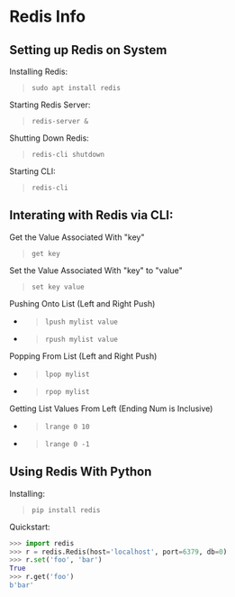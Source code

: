 # Redis Info
## Setting up Redis on System
Installing Redis:
> `sudo apt install redis`

Starting Redis Server:
> `redis-server &`

Shutting Down Redis:
> `redis-cli shutdown`

Starting CLI:
> `redis-cli` 

## Interating with Redis via CLI:
Get the Value Associated With "key"
> `get key`

Set the Value Associated With "key" to "value"
> `set key value`

Pushing Onto List (Left and Right Push)
- > `lpush mylist value`
- > `rpush mylist value`

Popping From List (Left and Right Push)
- > `lpop mylist`
- > `rpop mylist`

Getting List Values From Left (Ending Num is Inclusive)
- > `lrange 0 10`  
- > `lrange 0 -1`

## Using Redis With Python
Installing:
> `pip install redis`

Quickstart:
```py
>>> import redis
>>> r = redis.Redis(host='localhost', port=6379, db=0)
>>> r.set('foo', 'bar')
True
>>> r.get('foo')
b'bar'
```
